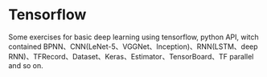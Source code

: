 # Tensorflow
Some exercises for basic deep learning using tensorflow, python API, witch contained BPNN、CNN(LeNet-5、VGGNet、Inception)、RNN(LSTM、deep RNN)、TFRecord、Dataset、Keras、Estimator、TensorBoard、TF parallel and so on.
